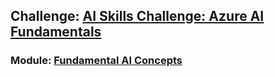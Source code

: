 ## Challenge: [AI Skills Challenge: Azure AI Fundamentals](https://learn.microsoft.com/en-au/learn/challenges?id=3ef5d197-cdef-49bc-a8bc-954bcd9e88cc)

### Module: [Fundamental AI Concepts](https://learn.microsoft.com/en-au/training/modules/get-started-ai-fundamentals/?WT.mc_id=cloudskillschallenge_3ef5d197-cdef-49bc-a8bc-954bcd9e88cc&ns-enrollment-type=Collection&ns-enrollment-id=moqrtod2e2z7)

